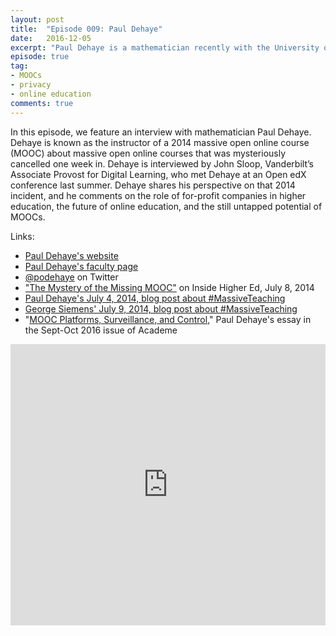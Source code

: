 ```yaml
---
layout: post
title:  "Episode 009: Paul Dehaye"
date:   2016-12-05
excerpt: "Paul Dehaye is a mathematician recently with the University of Zurich."
episode: true
tag:
- MOOCs
- privacy
- online education
comments: true
---
```


In this episode, we feature an interview with mathematician Paul Dehaye.  Dehaye is known as the instructor of a 2014 massive open online course (MOOC) about massive open online courses that was mysteriously cancelled one week in.  Dehaye is interviewed by John Sloop, Vanderbilt’s Associate Provost for Digital Learning, who met Dehaye at an Open edX conference last summer.  Dehaye shares his perspective on that 2014 incident, and he comments on the role of for-profit companies in higher education, the future of online education, and the still untapped potential of MOOCs.

Links:

* [Paul Dehaye's website](http://paulolivier.dehaye.org/)
* [Paul Dehaye's faculty page](http://user.math.uzh.ch/dehaye/)
* [@podehaye](https://twitter.com/podehaye) on Twitter
* ["The Mystery of the Missing MOOC"](https://www.insidehighered.com/news/2014/07/08/massiveteaching-mystery-captivates-confuses) on Inside Higher Ed, July 8, 2014
* [Paul Dehaye's July 4, 2014, blog post about #MassiveTeaching](https://old.etherpad-mozilla.org/pr8ZtLXODg)
* [George Siemens' July 9, 2014, blog post about #MassiveTeaching](http://www.elearnspace.org/blog/2014/07/09/congrats-to-paul-olivier-dehaye-massiveteaching/)
* "[MOOC Platforms, Surveillance, and Control](https://www.aaup.org/article/mooc-platforms-surveillance-and-control#.WEc-iX1vncg)," Paul Dehaye's essay in the Sept-Oct 2016 issue of Academe

<iframe width="100%" height="450" scrolling="no" frameborder="no" src="https://w.soundcloud.com/player/?url=https%3A//api.soundcloud.com/tracks/295887666&amp;auto_play=false&amp;hide_related=false&amp;show_comments=true&amp;show_user=true&amp;show_reposts=false&amp;visual=true"></iframe>
